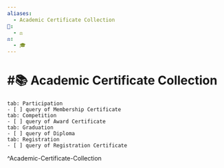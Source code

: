 ```yaml
---
aliases:
  - Academic Certificate Collection
📁:
  - ⚖️
⚖️:
  - 🎓
---
```

# #📚 Academic Certificate Collection

```tabs
tab: Participation
- [ ] query of Membership Certificate
tab: Competition
- [ ] query of Award Certificate
tab: Graduation
- [ ] query of Diploma
tab: Registration
- [ ] query of Registration Certificate
```

^Academic-Certificate-Collection
